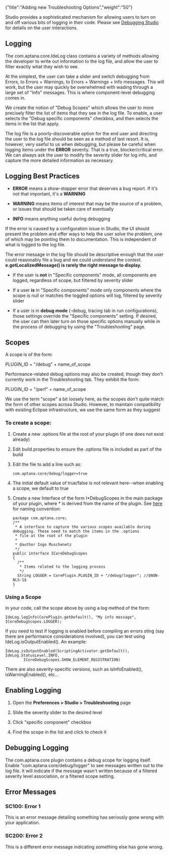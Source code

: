 {"title":"Adding new Troubleshooting Options","weight":"50"}

Studio provides a sophisticated mechanism for allowing users to turn on and off various bits of logging in their code. Please see [Debugging Studio](/docs/appc/Axway_Appcelerator_Studio/Axway_Appcelerator_Studio_Guide/Studio_Troubleshooting/Debugging_Studio/) for details on the user interactions.

## Logging

The com.aptana.core.IdeLog class contains a variety of methods allowing the developer to write out information to the log file, and allow the user to filter exactly what they wish to see.

At the simplest, the user can take a slider and switch debugging from Errors, to Errors + Warnings, to Errors + Warnings + Info messages. This will work, but the user may quickly be overwhelmed with wading through a large set of "Info" messages. This is where component-level debugging comes in.

We create the notion of "Debug Scopes" which allows the user to more precisely filter the list of items that they see in the log file. To enable, a user selects the "Debug specific components" checkbox, and then selects the items in the list that apply.

The log file is a poorly-discoverable option for the end user and directing the user to the log file should be seen as a method of last resort. It is, however, very useful to us when debugging, but please be careful when logging items under the **ERROR** severity. That is a true, blocker/critical error. We can always ask the user to modify the severity slider for log info, and capture the more detailed information as necessary.

## Logging Best Practices

* **ERROR** means a show-stopper error that deserves a bug report. If it's not that important, it's a **WARNING**

* **WARNING** means items of interest that may be the source of a problem, or issues that should be taken care of eventually

* **INFO** means anything useful during debugging

If the error is caused by a configuration issue in Studio, the UI should present the problem and offer ways to help the user solve the problem, one of which may be pointing them to documentation. This is independent of what is logged to the log file.

The error message in the log file should be descriptive enough that the user could reasonably file a bug and we could understand the context. **e.getLocalizedMessage() is rarely the right message to display.**

* If the user is **not** in "Specific components" mode, all components are logged, regardless of scope, but filtered by severity slider

* If a user **is** in "Specific components" mode only components where the scope is null or matches the toggled options will log, filtered by severity slider

* If a user is in **debug mode** (-debug, tracing tab in run configurations), those settings override the "Specific components" setting. If desired, the user can then later turn on those specific options manually while in the process of debugging by using the "Troubleshooting" page.

## Scopes

A scope is of the form:

PLUGIN\_ID + "/debug" + name\_of\_scope

Performance-related debug options may also be created, though they don't currently work in the Troubleshooting tab. They exhibit the form:

PLUGIN\_ID + "/perf" + name\_of\_scope

We use the term "scope" a bit loosely here, as the scopes don't quite match the form of other scopes across Studio. However, to maintain compatibility with existing Eclipse infrastructure, we use the same form as they suggest

### To create a scope:

1. Create a new .options file at the root of your plugin (if one does not exist already)

2. Edit build.properties to ensure the .options file is included as part of the build

3. Edit the file to add a line such as:

    ```
    com.aptana.core/debug/logger=true
    ```

4. The initial default value of true/false is not relevant here--when enabling a scope, we default to true

5. Create a new Interface of the form I\*DebugScopes in the main package of your plugin, where \* is derived from the name of the plugin. See [here](/docs/appc/Axway_Appcelerator_Studio/Axway_Appcelerator_Studio_Guide/SDK/Source_Code_Conventions/) for naming convention:

    ```
    package com.aptana.core;
    /**
     * A interface to capture the various scopes available during debugging. These need to match the items in the .options
     * file at the root of the plugin
     *
     * @author Ingo Muschenetz
     */
    public interface ICoreDebugScopes
    {
      /**
       * Items related to the logging process
       */
      String LOGGER = CorePlugin.PLUGIN_ID + "/debug/logger"; //$NON-NLS-1$
    }
    ```

### Using a Scope

In your code, call the scope above by using a log method of the form:

```
IdeLog.logInfo(CorePlugin.getDefault(), "My info message", ICoreDebugScopes.LOGGER);
```

If you need to test if logging is enabled before compiling an errors sting (say there are performance considerations involved), you can test using IdeLog.isOutputEnabled(). An example:

```
IdeLog.isOutputEnabled(ScriptingActivator.getDefault(), IdeLog.StatusLevel.INFO,
        ICoreDebugScopes.SHOW_ELEMENT_REGISTRATION)
```

There are also severity-specific versions, such as isInfoEnabled(), isWarningEnabled(), etc...

## Enabling Logging

1. Open the **Preferences > Studio > Troubleshooting** page

2. Slide the severity slider to the desired level

3. Click "specific component" checkbox

4. Find the scope in the list and click to check it

## Debugging Logging

The com.aptana.core plugin contains a debug scope for logging itself. Enable "com.aptana.core/debug/logger" to see messages written out to the log file. It will indicate if the message wasn't written because of a filtered severity level association, or a filtered scope setting.

## Error Messages

### SC100: Error 1

This is an error message detailing something has seriously gone wrong with your application.

### SC200: Error 2

This is a different error message indicating something else has gone wrong.
